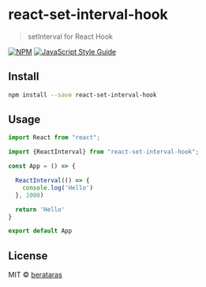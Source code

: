# react-set-interval-hook

> setInterval for React Hook

[![NPM](https://img.shields.io/npm/v/react-set-interval-hook.svg)](https://www.npmjs.com/package/react-set-interval-hook) [![JavaScript Style Guide](https://img.shields.io/badge/code_style-standard-brightgreen.svg)](https://standardjs.com)

## Install

```bash
npm install --save react-set-interval-hook
```

## Usage

```jsx
import React from "react";

import {ReactInterval} from "react-set-interval-hook";

const App = () => {

  ReactInterval(() => {
    console.log('Hello')
  }, 1000)

  return 'Hello'
}

export default App
```

## License

MIT © [berataras](https://github.com/berataras)
